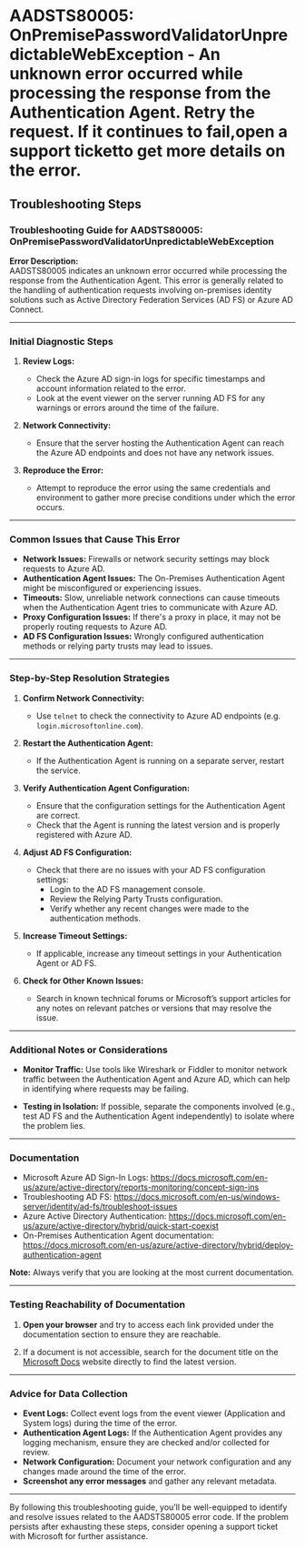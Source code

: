 # AADSTS80005: OnPremisePasswordValidatorUnpredictableWebException - An unknown error occurred while processing the response from the Authentication Agent. Retry the request. If it continues to fail,open a support ticketto get more details on the error.


## Troubleshooting Steps
### Troubleshooting Guide for AADSTS80005: OnPremisePasswordValidatorUnpredictableWebException

**Error Description:**  
AADSTS80005 indicates an unknown error occurred while processing the response from the Authentication Agent. This error is generally related to the handling of authentication requests involving on-premises identity solutions such as Active Directory Federation Services (AD FS) or Azure AD Connect.

---

### Initial Diagnostic Steps

1. **Review Logs:**
   - Check the Azure AD sign-in logs for specific timestamps and account information related to the error.
   - Look at the event viewer on the server running AD FS for any warnings or errors around the time of the failure.

2. **Network Connectivity:**
   - Ensure that the server hosting the Authentication Agent can reach the Azure AD endpoints and does not have any network issues.

3. **Reproduce the Error:**
   - Attempt to reproduce the error using the same credentials and environment to gather more precise conditions under which the error occurs.

---

### Common Issues that Cause This Error

- **Network Issues:** Firewalls or network security settings may block requests to Azure AD.
- **Authentication Agent Issues:** The On-Premises Authentication Agent might be misconfigured or experiencing issues.
- **Timeouts:** Slow, unreliable network connections can cause timeouts when the Authentication Agent tries to communicate with Azure AD.
- **Proxy Configuration Issues:** If there's a proxy in place, it may not be properly routing requests to Azure AD.
- **AD FS Configuration Issues:** Wrongly configured authentication methods or relying party trusts may lead to issues.
  
---

### Step-by-Step Resolution Strategies

1. **Confirm Network Connectivity:**
   - Use `telnet` to check the connectivity to Azure AD endpoints (e.g. `login.microsoftonline.com`).

2. **Restart the Authentication Agent:**
   - If the Authentication Agent is running on a separate server, restart the service.

3. **Verify Authentication Agent Configuration:**
   - Ensure that the configuration settings for the Authentication Agent are correct.
   - Check that the Agent is running the latest version and is properly registered with Azure AD.

4. **Adjust AD FS Configuration:**
   - Check that there are no issues with your AD FS configuration settings:
     - Login to the AD FS management console.
     - Review the Relying Party Trusts configuration.
     - Verify whether any recent changes were made to the authentication methods.

5. **Increase Timeout Settings:**
   - If applicable, increase any timeout settings in your Authentication Agent or AD FS.

6. **Check for Other Known Issues:**
   - Search in known technical forums or Microsoft’s support articles for any notes on relevant patches or versions that may resolve the issue.

---

### Additional Notes or Considerations

- **Monitor Traffic:** Use tools like Wireshark or Fiddler to monitor network traffic between the Authentication Agent and Azure AD, which can help in identifying where requests may be failing.
  
- **Testing in Isolation:** If possible, separate the components involved (e.g., test AD FS and the Authentication Agent independently) to isolate where the problem lies.

---

### Documentation

- Microsoft Azure AD Sign-In Logs: https://docs.microsoft.com/en-us/azure/active-directory/reports-monitoring/concept-sign-ins
- Troubleshooting AD FS: https://docs.microsoft.com/en-us/windows-server/identity/ad-fs/troubleshoot-issues
- Azure Active Directory Authentication: https://docs.microsoft.com/en-us/azure/active-directory/hybrid/quick-start-coexist
- On-Premises Authentication Agent documentation: https://docs.microsoft.com/en-us/azure/active-directory/hybrid/deploy-authentication-agent

**Note:** Always verify that you are looking at the most current documentation.

---

### Testing Reachability of Documentation

1. **Open your browser** and try to access each link provided under the documentation section to ensure they are reachable.
  
2. If a document is not accessible, search for the document title on the [Microsoft Docs](https://docs.microsoft.com/) website directly to find the latest version.

---

### Advice for Data Collection

- **Event Logs:** Collect event logs from the event viewer (Application and System logs) during the time of the error.
- **Authentication Agent Logs:** If the Authentication Agent provides any logging mechanism, ensure they are checked and/or collected for review.
- **Network Configuration:** Document your network configuration and any changes made around the time of the error.
- **Screenshot any error messages** and gather any relevant metadata.

---

By following this troubleshooting guide, you’ll be well-equipped to identify and resolve issues related to the AADSTS80005 error code. If the problem persists after exhausting these steps, consider opening a support ticket with Microsoft for further assistance.